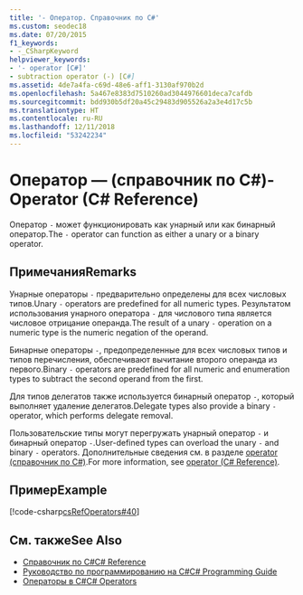 ```yaml
---
title: '- Оператор. Справочник по C#'
ms.custom: seodec18
ms.date: 07/20/2015
f1_keywords:
- -_CSharpKeyword
helpviewer_keywords:
- '- operator [C#]'
- subtraction operator (-) [C#]
ms.assetid: 4de7a4fa-c69d-48e6-aff1-3130af970b2d
ms.openlocfilehash: 5a467e8383d7510260ad3044976601deca7cafdb
ms.sourcegitcommit: bdd930b5df20a45c29483d905526a2a3e4d17c5b
ms.translationtype: HT
ms.contentlocale: ru-RU
ms.lasthandoff: 12/11/2018
ms.locfileid: "53242234"
---
```

# <a name="--operator-c-reference"></a><span data-ttu-id="de41b-102">Оператор — (справочник по C#)</span><span class="sxs-lookup"><span data-stu-id="de41b-102">- Operator (C# Reference)</span></span>
<span data-ttu-id="de41b-103">Оператор `-` может функционировать как унарный или как бинарный оператор.</span><span class="sxs-lookup"><span data-stu-id="de41b-103">The `-` operator can function as either a unary or a binary operator.</span></span>  
  
## <a name="remarks"></a><span data-ttu-id="de41b-104">Примечания</span><span class="sxs-lookup"><span data-stu-id="de41b-104">Remarks</span></span>  
 <span data-ttu-id="de41b-105">Унарные операторы `-` предварительно определены для всех числовых типов.</span><span class="sxs-lookup"><span data-stu-id="de41b-105">Unary `-` operators are predefined for all numeric types.</span></span> <span data-ttu-id="de41b-106">Результатом использования унарного оператора `-` для числового типа является числовое отрицание операнда.</span><span class="sxs-lookup"><span data-stu-id="de41b-106">The result of a unary `-` operation on a numeric type is the numeric negation of the operand.</span></span>  
  
 <span data-ttu-id="de41b-107">Бинарные операторы `-`, предопределенные для всех числовых типов и типов перечисления, обеспечивают вычитание второго операнда из первого.</span><span class="sxs-lookup"><span data-stu-id="de41b-107">Binary `-` operators are predefined for all numeric and enumeration types to subtract the second operand from the first.</span></span>  
  
 <span data-ttu-id="de41b-108">Для типов делегатов также используется бинарный оператор `-`, который выполняет удаление делегатов.</span><span class="sxs-lookup"><span data-stu-id="de41b-108">Delegate types also provide a binary `-` operator, which performs delegate removal.</span></span>  
  
 <span data-ttu-id="de41b-109">Пользовательские типы могут перегружать унарный оператор `-` и бинарный оператор `-`.</span><span class="sxs-lookup"><span data-stu-id="de41b-109">User-defined types can overload the unary `-` and binary `-` operators.</span></span> <span data-ttu-id="de41b-110">Дополнительные сведения см. в разделе [operator (справочник по C#)](../../../csharp/language-reference/keywords/operator.md).</span><span class="sxs-lookup"><span data-stu-id="de41b-110">For more information, see [operator (C# Reference)](../../../csharp/language-reference/keywords/operator.md).</span></span>  
  
## <a name="example"></a><span data-ttu-id="de41b-111">Пример</span><span class="sxs-lookup"><span data-stu-id="de41b-111">Example</span></span>  
 [!code-csharp[csRefOperators#40](../../../csharp/language-reference/operators/codesnippet/CSharp/subtraction-operator_1.cs)]  
  
## <a name="see-also"></a><span data-ttu-id="de41b-112">См. также</span><span class="sxs-lookup"><span data-stu-id="de41b-112">See Also</span></span>

- [<span data-ttu-id="de41b-113">Справочник по C#</span><span class="sxs-lookup"><span data-stu-id="de41b-113">C# Reference</span></span>](../../../csharp/language-reference/index.md)  
- [<span data-ttu-id="de41b-114">Руководство по программированию на C#</span><span class="sxs-lookup"><span data-stu-id="de41b-114">C# Programming Guide</span></span>](../../../csharp/programming-guide/index.md)  
- [<span data-ttu-id="de41b-115">Операторы в C#</span><span class="sxs-lookup"><span data-stu-id="de41b-115">C# Operators</span></span>](../../../csharp/language-reference/operators/index.md)
